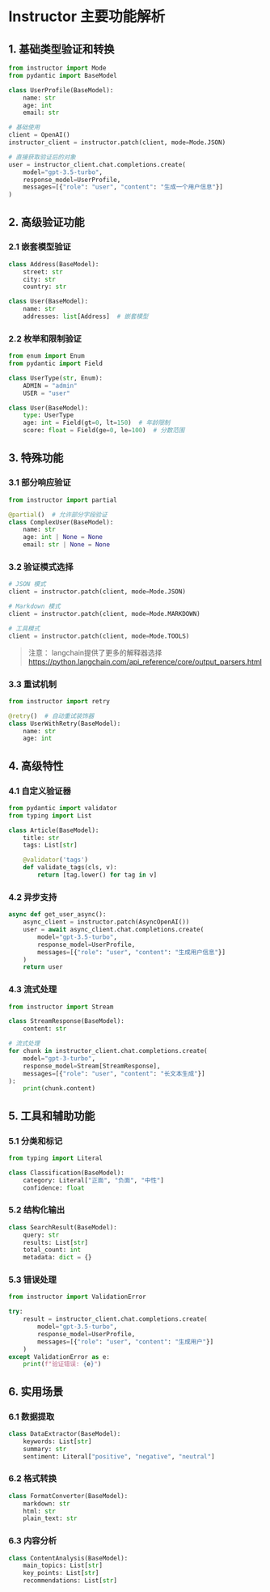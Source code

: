 
# Instructor 主要功能解析

## 1. 基础类型验证和转换

```python
from instructor import Mode
from pydantic import BaseModel

class UserProfile(BaseModel):
    name: str
    age: int
    email: str

# 基础使用
client = OpenAI()
instructor_client = instructor.patch(client, mode=Mode.JSON)

# 直接获取验证后的对象
user = instructor_client.chat.completions.create(
    model="gpt-3.5-turbo",
    response_model=UserProfile,
    messages=[{"role": "user", "content": "生成一个用户信息"}]
)
```

## 2. 高级验证功能

### 2.1 嵌套模型验证

```python
class Address(BaseModel):
    street: str
    city: str
    country: str

class User(BaseModel):
    name: str
    addresses: list[Address]  # 嵌套模型
```

### 2.2 枚举和限制验证

```python
from enum import Enum
from pydantic import Field

class UserType(str, Enum):
    ADMIN = "admin"
    USER = "user"

class User(BaseModel):
    type: UserType
    age: int = Field(gt=0, lt=150)  # 年龄限制
    score: float = Field(ge=0, le=100)  # 分数范围
```

## 3. 特殊功能

### 3.1 部分响应验证

```python
from instructor import partial

@partial()  # 允许部分字段验证
class ComplexUser(BaseModel):
    name: str
    age: int | None = None
    email: str | None = None
```

### 3.2 验证模式选择

```python
# JSON 模式
client = instructor.patch(client, mode=Mode.JSON)

# Markdown 模式
client = instructor.patch(client, mode=Mode.MARKDOWN)

# 工具模式
client = instructor.patch(client, mode=Mode.TOOLS)
```

> 注意： langchain提供了更多的解释器选择 https://python.langchain.com/api_reference/core/output_parsers.html

### 3.3 重试机制

```python
from instructor import retry

@retry()  # 自动重试装饰器
class UserWithRetry(BaseModel):
    name: str
    age: int
```

## 4. 高级特性

### 4.1 自定义验证器

```python
from pydantic import validator
from typing import List

class Article(BaseModel):
    title: str
    tags: List[str]

    @validator('tags')
    def validate_tags(cls, v):
        return [tag.lower() for tag in v]
```

### 4.2 异步支持

```python
async def get_user_async():
    async_client = instructor.patch(AsyncOpenAI())
    user = await async_client.chat.completions.create(
        model="gpt-3.5-turbo",
        response_model=UserProfile,
        messages=[{"role": "user", "content": "生成用户信息"}]
    )
    return user
```

### 4.3 流式处理

```python
from instructor import Stream

class StreamResponse(BaseModel):
    content: str

# 流式处理
for chunk in instructor_client.chat.completions.create(
    model="gpt-3-turbo",
    response_model=Stream[StreamResponse],
    messages=[{"role": "user", "content": "长文本生成"}]
):
    print(chunk.content)
```

## 5. 工具和辅助功能

### 5.1 分类和标记

```python
from typing import Literal

class Classification(BaseModel):
    category: Literal["正面", "负面", "中性"]
    confidence: float
```

### 5.2 结构化输出

```python
class SearchResult(BaseModel):
    query: str
    results: List[str]
    total_count: int
    metadata: dict = {}
```

### 5.3 错误处理

```python
from instructor import ValidationError

try:
    result = instructor_client.chat.completions.create(
        model="gpt-3.5-turbo",
        response_model=UserProfile,
        messages=[{"role": "user", "content": "生成用户"}]
    )
except ValidationError as e:
    print(f"验证错误: {e}")
```

## 6. 实用场景

### 6.1 数据提取

```python
class DataExtractor(BaseModel):
    keywords: List[str]
    summary: str
    sentiment: Literal["positive", "negative", "neutral"]
```

### 6.2 格式转换

```python
class FormatConverter(BaseModel):
    markdown: str
    html: str
    plain_text: str
```

### 6.3 内容分析

```python
class ContentAnalysis(BaseModel):
    main_topics: List[str]
    key_points: List[str]
    recommendations: List[str]
```

